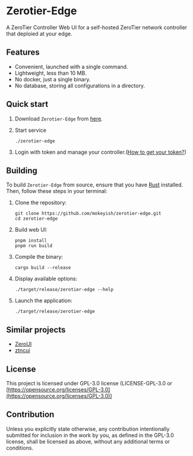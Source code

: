 # Zerotier-Edge

A ZeroTier Controller Web UI for a self-hosted ZeroTier network controller that deploied at your edge.

## Features

- Convenient, launched with a single command.
- Lightweight, less than 10 MB.
- No docker, just a single binary.
- No database,  storing all configurations in a directory.

## Quick start

1. Download `Zerotier-Edge` from [here](https://github.com/mokeyish/zerotier-edge/releases).
2. Start service

   ```shell
   ./zerotier-edge
   ```

3. Login with token and manage your controller.([How to get your token?](https://docs.zerotier.com/self-hosting/network-controllers/#authtoken))

## Building

To build `Zerotier-Edge` from source, ensure that you have [Rust](https://www.rust-lang.org/learn/get-started) installed. Then, follow these steps in your terminal:

1. Clone the repository:

   ```shell
   git clone https://github.com/mokeyish/zerotier-edge.git
   cd zerotier-edge
   ```

2. Build web UI:

   ```shell
   pnpm install
   pnpm run build
   ```

3. Compile the binary:

   ```shell
   cargo build --release
   ```

4. Display available options:

   ```shell
   ./target/release/zerotier-edge --help
   ```

5. Launch the application:

   ```shell
   ./target/release/zerotier-edge
   ```

## Similar projects

- [ZeroUI](https://github.com/dec0dOS/zero-ui)
- [ztncui](https://github.com/key-networks/ztncui)

## License

This project  is licensed under GPL-3.0 license (LICENSE-GPL-3.0 or [https://opensource.org/licenses/GPL-3.0](https://opensource.org/licenses/GPL-3.0))

## Contribution

Unless you explicitly state otherwise, any contribution intentionally submitted for inclusion in the work by you, as defined in the GPL-3.0 license, shall be licensed as above, without any additional terms or conditions.